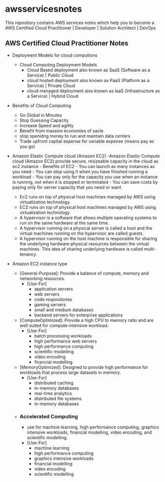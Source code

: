 # awsservicesnotes
This repository contains AWS services notes which help you to become a AWS Certified Cloud Practitioner | Developer | Solution Architect | DevOps 

## AWS Certified Cloud Practitioner Notes
- Deployment Models for cloud computions
    - Cloud Computing Deployment Models
        - Cloud Based deployment also known as SaaS (Software as a Service) | Public Cloud
        - cloud hosted deployment also known as PaaS (Platform as a Service) | Private Cloud
        - cloud managed deployment also known as IaaS (Infrastructure as a Service) | Hybrid Cloud
- Benefits of Cloud Computing
    - Go Global in Minutes
    - Stop Guessing Capacity
    - Increase Speed and agility
    - Benefit from massive economies of sacle
    - stop spenidng money to run and maintain data centers
    - Trade upfront capital expense for variable expense (means pay as you go)

- Amazon Elastic Compute cloud (Amazon EC2)
    -Amazon Elastic Compute cloud (Amazon EC2) provide secure, resizeable capacity in the cloud as ec2 instance
        - Benefits of EC2
            - You can launch as many instances as you need 
            - You can stop using it when you have finished running a workload 
            - You can pay only for the capacity you use when an instance is running, not when it is stopped or terminated
            - You can save costs by paying only for server capacity that you need or want.
    - Ec2 runs on top of physical host machines managed by AWS using virtualization technology.
    - EC2 runs on top of physical host machines managed by AWS using virtualization technology.
    - A hypervisor is a software that allows multiple operating systems to run on the same hardware at the same time.
    - A hypervisor running on a physical server is called a host and the virtual machines running on the hypervisor are called guests.
    - A hypervisor running on the host machine is responsible for sharing the underlying hardware physical resources between the virtual machines. This idea of sharing underlying hardware is called multi-tenancy.

- Amazon EC2 instance type 
    - [General-Purpose]: Provide a balance of compute, memory and networking resources.
        - [Use-For]
            - application servers
            - web servers
            - code respositories
            - gaming servers
            - small and medium databases
            - backend servers for enterprise applications
    - [ComputeOptimized]: Provide a high CPU to memory ratio and are well suited for compute-intensive workload.
        - [Use-For]
            - batch processing workloads
            - high performance web servers
            - high performance computing
            - scientific modelling
            - video encoding
            - financial modelling
    - [MemoryOptimized]: Designed to provide high performance for workloads that process large datasets in memory.
        - [Use-For]
            - distributed caching
            - in-memory databases
            - real-time analytics
            - distributed file systems
            - in-memory databases
    - ### Accelerated Computing
        - use for machine learning, high performance computing, graphics intensive workloads, financial modelling, video encoding, and scientific modelling.
        - [Use-For]
            - machine learning
            - high performance computing
            - graphics intensive workloads
            - financial modelling
            - video encoding
            - scientific modelling